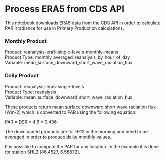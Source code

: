 # Process ERA5 from CDS API

This notebook downloads ERA5 data from the CDS API in order to calculate PAR Irradiance for use in Primary Production calculations.

### Monthly Product

Product: reanalysis-era5-single-levels-monthly-means <br>
Product Type: monthly_averaged_reanalysis_by_hour_of_day <br>
Variable: mean_surface_downward_short_wave_radiation_flux

### Daily Product

Product: reanalysis-era5-single-levels <br>
Product Type: reanalysis <br>
Variable: mean_surface_downward_short_wave_radiation_flux

These products return mean surface downward short wave radiation flux (Wm-2) which is converted to PAR using the following equation:

PAR = DSR * 4.6 * 0.436

The downloaded products are for 9-12 in the morning and need to be averaged in order to produce daily/ monthly values. 

It is possible to compute the PAR for any location. In the example it is done for station SHL2 [46.4527, 6.58872].



